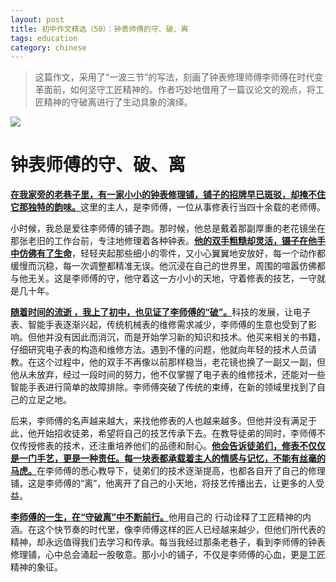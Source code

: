 ```yaml
---
layout: post
title: 初中作文精选（50）：钟表师傅的守、破、离
tags: education
category: chinese
---
```



> 这篇作文，采用了“一波三节”的写法，刻画了钟表修理师傅李师傅在时代变革面前，如何坚守工匠精神的。作者巧妙地借用了一篇议论文的观点，将工匠精神的守破离进行了生动具象的演绎。

![](https://crsando.github.io/images/2025-04-09/export_hadi4o.png)

# 钟表师傅的守、破、离

<u>**在我家旁的老巷子里，有一家小小的钟表修理铺，铺子的招牌早已斑驳，却掩不住它那独特的韵味。**</u>这里的主人，是李师傅，一位从事修表行当四十余载的老师傅。

小时候，我总是爱往李师傅的铺子跑。那时候，他总是戴着那副厚重的老花镜坐在那张老旧的工作台前，专注地修理着各种钟表。<u>**他的双手粗糙却灵活，镊子在他手中仿佛有了生命**</u>，轻轻夹起那些细小的零件，又小心翼翼地安放好，每一个动作都缓慢而沉稳，每一次调整都精准无误。他沉浸在自己的世界里，周围的喧嚣仿佛都与他无关。这是李师傅的守，他守着这一方小小的天地，守着修表的技艺，一守就是几十年。

<u>**随着时间的流逝 ，我上了初中，也见证了李师傅的“破”。**</u>科技的发展，让电子表、智能手表逐渐兴起，传统机械表的维修需求减少，李师傅的生意也受到了影响。但他并没有因此而消沉，而是开始学习新的知识和技术。他买来相关的书籍，仔细研究电子表的构造和维修方法。遇到不懂的问题，他就向年轻的技术人员请教。在这个过程中，他的双手不再像以前那样稳当，老花镜也换了一副又一副，但他从未放弃，经过一段时间的努力，他不仅掌握了电子表的维修技术，还能对一些智能手表进行简单的故障排除。李师傅突破了传统的束缚，在新的领域里找到了自己的立足之地。

后来，李师傅的名声越来越大，来找他修表的人也越来越多。但他并没有满足于此，他开始招收徒弟，希望将自己的技艺传承下去。在教导徒弟的同时，李师傅不仅传授修表的技术，还注重培养他们的品德和耐心。<u>**他会告诉徒弟们，修表不仅仅是一门手艺，更是一种责任。每一块表都承载着主人的情感与记忆，不能有丝毫的马虎。**</u>在李师傅的悉心教导下，徒弟们的技术逐渐提高，也都各自开了自己的修理铺，这是李师傅的“离”，他离开了自己的小天地，将技艺传播出去，让更多的人受益。

<u>**李师傅的一生，在“守破离”中不断前行。**</u>他用自己的 行动诠释了工匠精神的内涵。在这个快节奏的时代里，像李师傅这样的匠人已经越来越少，但他们所代表的精神，却永远值得我们去学习和传承。每当我经过那条老巷子，看到李师傅的钟表修理铺，心中总会涌起一股敬意。那小小的铺子，不仅是李师傅的心血，更是工匠精神的象征。